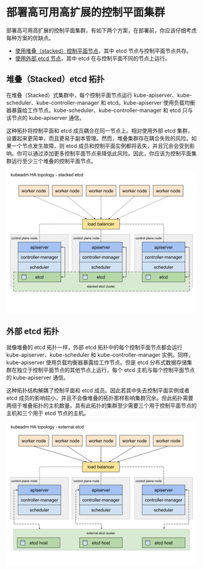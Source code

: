 # 部署高可用高扩展的控制平面集群

部署高可用高扩展的控制平面集群，有如下两个方案，在部署前，你应该仔细考虑每种方案的优缺点。

- [使用堆叠（stacked）控制平面节点](#堆叠stackedetcd-拓扑)，其中 etcd 节点与控制平面节点共存。
- [使用外部 etcd 节点](#外部-etcd-拓扑)，其中 etcd 在与控制平面不同的节点上运行。

## 堆叠（Stacked）etcd 拓扑

在堆叠（Stacked）式集群中，每个控制平面节点运行 kube-apiserver、kube-scheduler、kube-controller-manager 和 etcd。kube-apiserver 使用负载均衡器暴露给工作节点。kube-scheduler、kube-controller-manager 和 etcd 只与该节点的 kube-apiserver 通信。

这种拓扑将控制平面和 etcd 成员耦合在同一节点上。相对使用外部 etcd 集群，设置起来更简单，而且更易于副本管理。然而，堆叠集群存在耦合失败的风险。如果一个节点发生故障，则 etcd 成员和控制平面实例都将丢失，并且冗余会受到影响。你可以通过添加更多控制平面节点来降低此风险。因此，你应该为控制平面集群运行至少三个堆叠的控制平面节点。

<img src="../imgs/高可用高扩展控制平面集群-堆叠etcd拓扑.svg" width="800" alt="高可用高扩展控制平面集群-堆叠etcd拓扑"/>

## 外部 etcd 拓扑

就像堆叠的 etcd 拓扑一样，外部 etcd 拓扑中的每个控制平面节点都会运行 kube-apiserver、kube-scheduler 和 kube-controller-manager 实例。同样，kube-apiserver 使用负载均衡器暴露给工作节点。但是 etcd 分布式数据存储集群在独立于控制平面节点的其他节点上运行，每个 etcd 主机与每个控制平面节点的 kube-apiserver 通信。

这种拓扑结构解耦了控制平面和 etcd 成员。因此若其中失去控制平面实例或者 etcd 成员的影响较小，并且不会像堆叠的拓扑那样影响集群冗余。但此拓扑需要两倍于堆叠拓扑的主机数量。具有此拓扑的集群至少需要三个用于控制平面节点的主机和三个用于 etcd 节点的主机。

<img src="../imgs/高可用高扩展控制平面集群-外部etcd拓扑.svg" width="800" alt="高可用高扩展控制平面集群-外部etcd拓扑"/>
